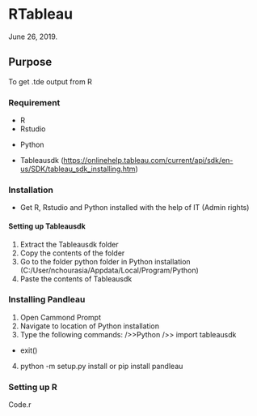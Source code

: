 # RTableau
June 26, 2019. 

## Purpose
To get .tde output from R

### Requirement
+ R
+ Rstudio
- Python
+ Tableausdk (https://onlinehelp.tableau.com/current/api/sdk/en-us/SDK/tableau_sdk_installing.htm)

### Installation
+ Get R, Rstudio and Python installed with the help of IT (Admin rights)
#### Setting up Tableausdk
1. Extract the Tableausdk folder
2. Copy the contents of the folder
3. Go to the folder python folder in Python installation (C:/User/nchourasia/Appdata/Local/Program/Python)
4. Paste the contents of Tableausdk

### Installing Pandleau
1. Open Cammond Prompt
2. Navigate to location of Python installation
3. Type the following commands:
  />>Python
  />> import tableausdk
 + exit()
4. python -m setup.py install or pip install pandleau

### Setting up R
Code.r
